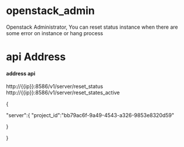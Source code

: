 # openstack_admin
Openstack Administrator, You can reset status instance when there are some error on instance or hang process


# api Address

#### address api

http://{{ip}}:8586/v1/server/reset_status
http://{{ip}}:8586/v1/server/reset_states_active

{

"server":{
"project_id":"bb79ac6f-9a49-4543-a326-9853e8320d59"

}

}


